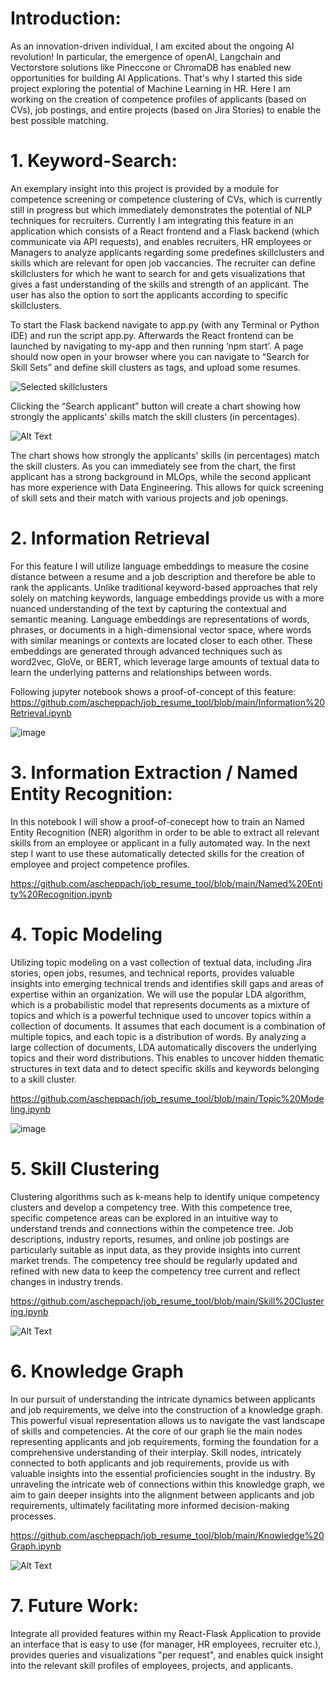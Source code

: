 # Introduction:
As an innovation-driven individual, I am excited about the ongoing AI revolution! In particular, the emergence of openAI, Langchain and Vectorstore solutions like Pineccone or ChromaDB has enabled new opportunities for building AI Applications. 
That's why I started this side project exploring the potential of Machine Learning in HR. Here I am working on the creation of competence profiles of applicants (based on CVs), job postings, and entire projects (based on Jira Stories) to enable the best possible matching.



# 1. Keyword-Search:

An exemplary insight into this project is provided by a module for competence screening or competence clustering of CVs, which is currently still in progress but which immediately demonstrates the potential of NLP techniques for recruiters. Currently I am integrating this feature in an application which consists of a React frontend and a Flask backend (which communicate via API requests), and enables recruiters, HR employees or Managers to analyze applicants regarding some predefines skillclusters and skills which are relevant for open job vaccancies. The recruiter can define skillclusters for which he want to search for and gets visualizations that gives a fast understanding of the skills and strength of an applicant. The user has also the option to sort the applicants according to specific skillclusters.

To start the Flask backend navigate to app.py (with any Terminal or Python IDE) and run the script app.py. Afterwards the React frontend can be launched by navigating to my-app and then running ‘npm start’. A page should now open in your browser where you can navigate to “Search for Skill Sets” and define skill clusters as tags, and upload some resumes.

![Selected skillclusters](defined_skillclusters.JPG)

Clicking the “Search applicant” button will create a chart showing how strongly the applicants' skills match the skill clusters (in percentages). 

![Alt Text](output_skillcluster.JPG)


The chart shows how strongly the applicants' skills (in percentages) match the skill clusters. As you can immediately see from the chart, the first applicant has a strong background in MLOps, while the second applicant has more experience with Data Engineering. This allows for quick screening of skill sets and their match with various projects and job openings.



# 2. Information Retrieval
For this feature I will utilize language embeddings to measure the cosine distance between a resume and a job description and therefore be able to rank the applicants. Unlike traditional keyword-based approaches that rely solely on matching keywords, language embeddings provide us with a more nuanced understanding of the text by capturing the contextual and semantic meaning.
Language embeddings are representations of words, phrases, or documents in a high-dimensional vector space, where words with similar meanings or contexts are located closer to each other. These embeddings are generated through advanced techniques such as word2vec, GloVe, or BERT, which leverage large amounts of textual data to learn the underlying patterns and relationships between words.

Following jupyter notebook shows a proof-of-concept of this feature: https://github.com/ascheppach/job_resume_tool/blob/main/Information%20Retrieval.ipynb

![image](https://github.com/ascheppach/job_resume_tool/assets/56842416/89e3beb2-41cf-4f21-b05a-4c63d5d01d07)

# 3. Information Extraction / Named Entity Recognition:
In this notebook I will show a proof-of-conecept how to train an Named Entity Recognition (NER) algorithm in order to be able to extract all relevant skills from an employee or applicant in a fully automated way. In the next step I want to use these automatically detected skills for the creation of employee and project competence profiles.

https://github.com/ascheppach/job_resume_tool/blob/main/Named%20Entity%20Recognition.ipynb


# 4. Topic Modeling
Utilizing topic modeling on a vast collection of textual data, including Jira stories, open jobs, resumes, and technical reports, provides valuable insights into emerging technical trends and identifies skill gaps and areas of expertise within an organization.
We will use the popular LDA algorithm, which is a probabilistic model that represents documents as a mixture of topics and which is a powerful technique used to uncover topics within a collection of documents. It assumes that each document is a combination of multiple topics, and each topic is a distribution of words. By analyzing a large collection of documents, LDA automatically discovers the underlying topics and their word distributions. This enables to uncover hidden thematic structures in text data and to detect specific skills and keywords belonging to a skill cluster.

https://github.com/ascheppach/job_resume_tool/blob/main/Topic%20Modeling.ipynb

![image](https://github.com/ascheppach/job_resume_tool/assets/56842416/cc43bc4c-808b-4736-81fd-d1afb856dafd)


# 5. Skill Clustering
Clustering algorithms such as k-means help to identify unique competency clusters and develop a competency tree. With this competence tree, specific competence areas can be explored in an intuitive way to understand trends and connections within the competence tree. Job descriptions, industry reports, resumes, and online job postings are particularly suitable as input data, as they provide insights into current market trends. The competency tree should be regularly updated and refined with new data to keep the competency tree current and reflect changes in industry trends.

https://github.com/ascheppach/job_resume_tool/blob/main/Skill%20Clustering.ipynb

![Alt Text](skill_tree.png)


# 6. Knowledge Graph
In our pursuit of understanding the intricate dynamics between applicants and job requirements, we delve into the construction of a knowledge graph. This powerful visual representation allows us to navigate the vast landscape of skills and competencies. At the core of our graph lie the main nodes representing applicants and job requirements, forming the foundation for a comprehensive understanding of their interplay. Skill nodes, intricately connected to both applicants and job requirements, provide us with valuable insights into the essential proficiencies sought in the industry. By unraveling the intricate web of connections within this knowledge graph, we aim to gain deeper insights into the alignment between applicants and job requirements, ultimately facilitating more informed decision-making processes.

https://github.com/ascheppach/job_resume_tool/blob/main/Knowledge%20Graph.ipynb

![Alt Text](knowledge_graph.png)

# 7. Future Work:
Integrate all provided features within my React-Flask Application to provide an interface that is easy to use (for manager, HR employees, recruiter etc.), provides queries and visualizations "per request", and enables quick insight into the relevant skill profiles of employees, projects, and applicants.







